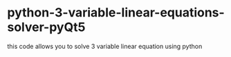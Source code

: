 # python-3-variable-linear-equations-solver-pyQt5
this code allows you to solve 3 variable linear equation using python 
